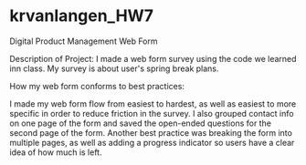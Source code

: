 # krvanlangen_HW7
Digital Product Management Web Form

Description of Project: I made a web form survey using the code we learned inn class. My survey is about user's spring break plans. 

How my web form conforms to best practices: 

I made my web form flow from easiest to hardest, as well as easiest to more specific in order to reduce friction in the survey. I also grouped contact info on one page of the form and saved the open-ended questions for the second page of the form. Another best practice was breaking the form into multiple pages, as well as adding a progress indicator so users have a clear idea of how much is left. 
